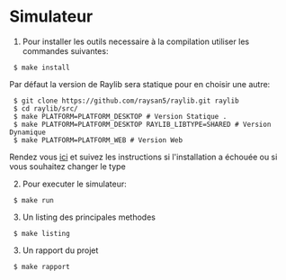 
# Simulateur


1. Pour installer les outils necessaire à la compilation utiliser les commandes suivantes: 

```
 $ make install
```

Par défaut la version de Raylib sera statique pour en choisir une autre:

```
 $ git clone https://github.com/raysan5/raylib.git raylib
 $ cd raylib/src/
 $ make PLATFORM=PLATFORM_DESKTOP # Version Statique .
 $ make PLATFORM=PLATFORM_DESKTOP RAYLIB_LIBTYPE=SHARED # Version Dynamique
 $ make PLATFORM=PLATFORM_WEB # Version Web
```

Rendez vous [ici](https://github.com/raysan5/raylib/wiki/Working-on-GNU-Linux) et suivez les instructions si l'installation a échouée ou si vous souhaitez changer le type


2. Pour executer le simulateur:

```
 $ make run
```
3. Un listing des principales methodes

```
 $ make listing
```

3. Un rapport du projet

```
 $ make rapport
```
